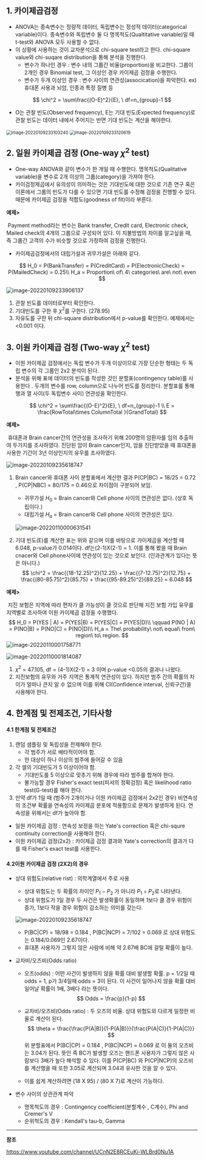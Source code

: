 ## 1. 카이제곱검정

- ANOVA는 종속변수는 정량적 데이터, 독립변수는 정성적 데이터(categorical variable)이다. 종속변수와 독립변수 둘 다 명목척도(Qualtitative variable)일 때  t-test와 ANOVA 모두 사용할 수 없다. 
- 이 상황에 사용하는 것이 교차분석으로 chi-square test라고 한다. chi-square value와 chi-suqare distribution을 통해 분석을 진행한다.
  - 변수가 하나인 경우 : 변수 내의 그룹간 비율(proportion)을 비교한다. 그룹이 2개인 경우 Binomial test, 그 이상인 경우 카이제곱 검정을 수행한다.
  - 변수가 두개 이상인 경우 : 변수 사이의 연관성(assocication)을 파악한다. ex)  휴대폰 사용과 뇌암, 인종과 특정 질병 등

$$
\chi^2 = \sum\frac{(O-E)^2}{E}, \ df=n_{group}-1
$$



- O는 관찰 빈도(Observed frequency), E는 기대 빈도(Expected frequency)로 관찰 빈도는 데이터 내에서 주어지는 반면 기대 빈도는 계산을 해야한다.

<img src="../../images/4_기초통계_chi_squar_test/image-20220109233103240.png" alt="image-20220109233103240" style="zoom:80%;" />

<img src="../../images/4_기초통계_chi_squar_test/image-20220109233120619.png" alt="image-20220109233120619" style="zoom:80%;" />



## 2. 일원 카이제곱 검정 (One-way $\chi^2$ test)

- One-way ANOVA와 같이 변수가 한 개일 때 수행한다. 명목척도(Qualitative variable)을 변수로 2개 이상의 그룹(category)을 가져야 한다.
- 카이검정제곱에서 유의성이 의미하는 것은 기대빈도에 대한 것으로 기존 연구 혹은 이론에서 그룹의 빈도가 다를 수 있으면 기대 빈도를 수정해 검정을 진행할 수 있다. 때문에 카이제곱 검정을 적합도(goodness of fit)이라 부른다.

**예제>**

​	Payment method라는 변수는 Bank transfer, Credit card, Electronic check, Mailed check의 4개의 그룹으로 구성되어 있다. 이 지불방법의 차이를 알고싶을 때, 즉 그룹간 고객의 수가 비슷할 것으로 가정하여 검정을 진행한다.

- 카이제곱검정에서의 대립가설과 귀무가설은 아래와 같다.

$$
H_0 = P(BankTransfer) = P(CreditCard) = P(ElectronicCheck) = P(MailedCheck) = 0.25\\
H_a = Proportion\ of\ 4\ categories\ are\ not\ even
$$


![image-20220109233906137](../../images/4_기초통계_chi_squar_test/image-20220109233906137.png)

1. 관찰 빈도를 데이터로부터 확인한다.
2. 기대빈도를 구한 후 $\chi^2$를 구한다. (278.95)
3. 자유도를 구한 뒤 chi-square distribution에서 p-value를 확인한다. 예제에서는 <0.001 이다.



## 3. 이원 카이제곱 검정 (Two-way $\chi^2$ test)

- 이원 카이제곱 검정에서는 독립 변수가 두개 이상이므로 가장 단순한 형태는 두 독립 변수의 각 그룹인 2x2 분석이 된다. 
- 분석을 위해 표에 데이터의 빈도를 작성한 것인 분할표(contingency table)를 사용한다 . 두개의 변수를 row, column으로 나누어 빈도를 정리한다. 분할표를 통해 행과 열 사이(두 독립변수 사이) 연관성을 확인한다.

$$
\chi^2 = \sum\frac{(O-E)^2}{E}, \ df=n_{group}-1 \\ 
E = \frac{RowTotal\times ColumnTotal }{GrandTotal}
$$



**예제>**

​	휴대폰과 Brain cancer간의 연관성을 조사하기 위해 200명의 암환자를 임의 추출하여 두가지를 조사하였다. 진단된 암이 Brain cancer인지, 암을 진단받았을 때 휴대폰을 사용한 기간이 3년 이상인지의 유무를 조사하였다.

![image-20220109235618747](../../images/4_기초통계_chi_squar_test/image-20220109235618747.png)

1. Brain cancer와 휴대폰 사이 분할표에서 계산한 결과 P(CP|BC) = 18/25 = 0.72 , P(CP|NBC) = 80/175 = 0.46으로 차이점이 구분되어 보임.

   - 귀무가설 $H_0$ = Brain cancer와 Cell phone 사이의 연관성은 없다. (상호 독립이다.)
   - 대립가설 $H_a$ = Brain cancer와 Cell phone 사이의 연관성은 있다.

   ![image-20220110000631541](../../images/4_기초통계_chi_squar_test/image-20220110000631541.png)

2. 기대 빈도(E)를 계산한 표는 위와 같으며 이를 바탕으로 가이제곱을 계산할 때 6.048, p-value가 0.014이다. df는(2-1)X(2-1) = 1. 이를 통해 봤을 때 Brain cnacer와 Cell phone사이에 연관성이 있는 것으로 보인다. (인과관계가 있다는 뜻은 아니다.)
   $$
   \chi^2 = \frac{(18-12.25)^2}{12.25} + \frac{(7-12.75)^2}{12.75} +
   \frac{(80-85.75)^2}{85.75} + \frac{(95-89.25)^2}{89.25} = 6.048
   $$

**예제>**

​	지진 보험은 지역에 따라 편차가 클 가능성이 클 것으로 판단해 지진 보험 가입 유무를 지역별로 조사하여 이원 카이제곱 검정을 수행했다.
$$
H_0 = P(YES | A) = P(YES|B) = P(YES|C) = P(YES|D)\\
\qquad P(NO | A) = P(NO|B) = P(NO|C) = P(NO|D)\\
H_a = The\ probability\ not\ equal\ from\ region\ to\ region.
$$
 ![image-20220110001758771](../../images/4_기초통계_chi_squar_test/image-20220110001758771.png)

![image-20220110001814087](../../images/4_기초통계_chi_squar_test/image-20220110001814087.png)

1. $\chi^2$ = 47.105, df = (4-1)X(2-1) = 3 이며 p-value <0.05의 결과나 나왔다.
2. 지진보험의 유무와 거주 지역은 통계적 연관성이 있다. 하지만 범주 간의 확률의 차이가 얼마나 큰지 알 수 없으며 이를 위해 CI(Confidence interval, 신뢰구간)을 사용해야 한다.



## 4. 한계점 및 전제조건, 기타사항

#### 4.1 한계점 및 전제조건

1. 랜덤 샘플링 및 독립성을 전제해야 한다.
   - 각 범주가 서로 배타적이어야 함.
   - 한 대상이 하나 이상의 범주에 들어갈 수 있음
2. 각 셀의 기대빈도가 5 이상이어야 함.
   - 기대빈도를 5 이상으로 맞추기 위해 경우에 따라 범주를 합쳐야 한다.
   - 불가능할 경우 Fisher's exact test(피셔의 정확검정) 혹은 likelihood ratio test(G-test)를 해야 한다.
3.  만약 df가 1일 때 (범주가 2개이거나 이원 카이제곱 검정에서 2x2인 경우) 비연속성의 조건부 확률을 연속성의 카이제곱 분포에 적용함으로 문제가 발생하게 된다. 연속성을 위해서는 df가 높아야 함. 
   - 일원 카이제곱 검정 : 연속성 보정을 하는 Yate's correction 혹은 chi-squre continuity correction을 사용해야 한다.
   - 이원 카이제곱 검정(2x2) : 카이제곱 검정 결과와 Yate's correction의 결과가 다를 때 Fisher's exact test를 사용한다.



#### 4.2이원 카이제곱 검정 (2X2)의 경우

- 상대 위험도(relative rist) : 의학계열에서 주로 사용

  - 상대 위험도는 두 확률의 차이인 $P_1 - P_2$ 가 아니라 $P_1 \div P_2$로 나타낸다.
  - 상대 위험도가 1일 경우 두 사건은 발생확률이 동일하며 1보다 클 경우 위험이 증가, 1보다 작을 경우 위험이 감소하는 의미를 갖는다.

  ![image-20220109235618747](../../images/4_기초통계_chi_squar_test/image-20220109235618747.png)

  - P(BC|CP) = 18/98 = 0.184 , P(BC|NCP) = 7/102 = 0.069 로 상대 위험도는 0.184/0.069인 2.67이다.
  - 휴대폰 사용자가 그렇지 않은 사람에 비해 약 2.67배 BC에 걸릴 확률이 높다.
    

- 교차비/오즈비(Odds ratio)

  - 오즈(odds) : 어떤 사건이 발생하지 않을 확률 대비 발생할 확률. p = 1/2일 때 odds = 1, p가 3/4일때 odds = 3이 된다. 이 사건이 일어나지 않을 확률 대비 일어날 확률이 1배, 3배다 라는 뜻이다.
    $$
    Odds = \frac{p}{1-p}
    $$
    
  - 교차비/오즈비(Odds ratio) : 두 오즈의 비율. 상대 위험도와 다르게 일정한 비율로 계산이 된다.
    $$
    \theta = \frac{\frac{P(A|B)}{1-P(A|B)}}{\frac{P(A|C)}{1-P(A|C)}}
    $$
    위 분할표에서 P(BC|CP) = 0.184 , P(BC|NCP) = 0.069 로 이 둘의 오즈비는 3.04가 된다. 뜻인 즉 BC가 발생할 오즈는 핸드폰 사용자가 그렇지 않은 사람보다 3배가 높다 해석할 수 있다. 이를 P(CP|BC) 와 P(CP|NCP)의 오즈비를 계산했을 때 또한 3.05로 계산되며 3.04과 유사한 것을 알 수 있다.
  
  - 이를 쉽게 계산하려면 (18 X 95) / (80 X 7)로 계산이 가능하다.
    
  
- 변수 사이의 상관관계 파악
  - 명목척도의 경우 : Contingency coefficient(분할계수 , C계수), Phi and Cremer's V
  - 순위척도의 경우 : Kendall's tau-b, Gamma





---

**참조**

https://www.youtube.com/channel/UCnN2E8RCEuKi-WLBrd0Nu1A

